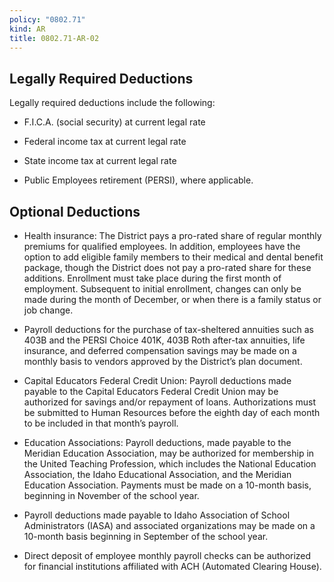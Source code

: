 ```yaml
---
policy: "0802.71"
kind: AR
title: 0802.71-AR-02
---
```


## Legally Required Deductions

Legally required deductions include the following:

- F.I.C.A. (social security) at current legal rate

- Federal income tax at current legal rate

- State income tax at current legal rate

- Public Employees retirement (PERSI), where applicable.

## Optional Deductions

- Health insurance: The District pays a pro-rated share of regular monthly premiums for qualified employees. In addition, employees have the option to add eligible family members to their medical and dental benefit package, though the District does not pay a pro-rated share for these additions. Enrollment must take place during the first month of employment. Subsequent to initial enrollment, changes can only be made during the month of December, or when there is a family status or job change.

- Payroll deductions for the purchase of tax-sheltered annuities such as 403B and the PERSI Choice 401K, 403B Roth after-tax annuities, life insurance, and deferred compensation savings may be made on a monthly basis to vendors approved by the District’s plan document.

- Capital Educators Federal Credit Union: Payroll deductions made payable to the Capital Educators Federal Credit Union may be authorized for savings and/or repayment of loans. Authorizations must be submitted to Human Resources before the eighth day of each month to be included in that month’s payroll.

- Education Associations: Payroll deductions, made payable to the Meridian Education Association, may be authorized for membership in the United Teaching Profession, which includes the National Education Association, the Idaho Educational Association, and the Meridian Education Association. Payments must be made on a 10-month basis, beginning in November of the school year.

- Payroll deductions made payable to Idaho Association of School Administrators (IASA) and associated organizations may be made on a 10-month basis beginning in September of the school year.

- Direct deposit of employee monthly payroll checks can be authorized for financial institutions affiliated with ACH (Automated Clearing House).
